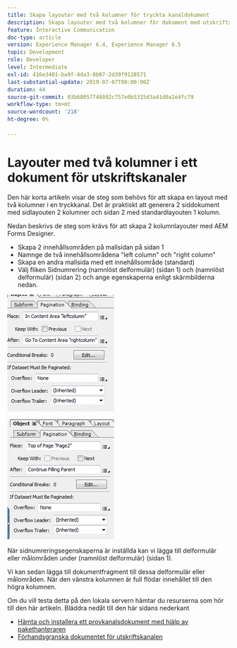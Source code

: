 ```yaml
---
title: Skapa layouter med två kolumner för tryckta kanaldokument
description: Skapa layouter med två kolumner för dokument med utskriftskanaler
feature: Interactive Communication
doc-type: article
version: Experience Manager 6.4, Experience Manager 6.5
topic: Development
role: Developer
level: Intermediate
exl-id: 416e3401-ba9f-4da3-8b07-2d39f9128571
last-substantial-update: 2019-07-07T00:00:00Z
duration: 44
source-git-commit: 03b68057748892c757e0b5315d3a41d0a2e4fc79
workflow-type: tm+mt
source-wordcount: '218'
ht-degree: 0%

---
```


# Layouter med två kolumner i ett dokument för utskriftskanaler

Den här korta artikeln visar de steg som behövs för att skapa en layout med två kolumner i en tryckkanal. Det är praktiskt att generera 2 siddokument med sidlayouten 2 kolumner och sidan 2 med standardlayouten 1 kolumn.

Nedan beskrivs de steg som krävs för att skapa 2 kolumnlayouter med AEM Forms Designer.

* Skapa 2 innehållsområden på mallsidan på sidan 1
* Namnge de två innehållsområdena &quot;left column&quot; och &quot;right column&quot;
* Skapa en andra mallsida med ett innehållsområde (standard)
* Välj fliken Sidnumrering (namnlöst delformulär) (sidan 1) och (namnlöst delformulär) (sidan 2) och ange egenskaperna enligt skärmbilderna nedan.

![sida1](assets/untitledsubform_paginationproperties.gif)

![sida2](assets/untitled_subformpage2.gif)

När sidnumreringsegenskaperna är inställda kan vi lägga till delformulär eller målområden under (namnlöst delformulär) (sidan 1).

Vi kan sedan lägga till dokumentfragment till dessa delformulär eller målområden. När den vänstra kolumnen är full flödar innehållet till den högra kolumnen.

Om du vill testa detta på den lokala servern hämtar du resurserna som hör till den här artikeln. Bläddra nedåt till den här sidans nederkant

* [Hämta och installera ett provkanalsdokument med hjälp av pakethanteraren](assets/print-channel-with-two-column-layout.zip)
* [Förhandsgranska dokumentet för utskriftskanalen](http://localhost:4502/content/dam/formsanddocuments/2columnlayout/jcr:content?channel=print&amp;mode=preview&amp;dataRef=service%3A%2F%2FFnDTestData&amp;wcmmode=disabled)
